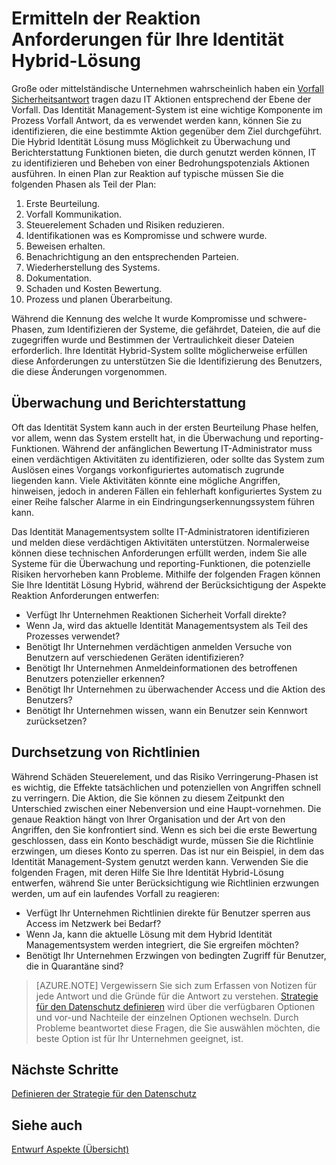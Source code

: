 
<properties
    pageTitle="Azure Active Directory Hybrid Identität Entwurf Faktoren - bestimmen Vorfall rResponse Anforderungen | Microsoft Azure-Anforderungen "
    description="Bestimmen, Überwachung und Berichterstattung Funktionen für die Hybrid Identität Lösung, die auf dem Computer können IT Ausführen von Aktionen zu identifizieren und Beheben von einer potenziellen Risiken"
    documentationCenter=""
    services="active-directory"
    authors="billmath"
    manager="femila"
    editor=""/>

<tags
    ms.service="active-directory"
    ms.devlang="na"
    ms.topic="article"
    ms.tgt_pltfrm="na"
    ms.workload="identity" 
    ms.date="08/08/2016"
    ms.author="billmath"/>

# <a name="determine-incident-response-requirements-for-your-hybrid-identity-solution"></a>Ermitteln der Reaktion Anforderungen für Ihre Identität Hybrid-Lösung

Große oder mittelständische Unternehmen wahrscheinlich haben ein [Vorfall Sicherheitsantwort](https://technet.microsoft.com/library/cc700825.aspx) tragen dazu IT Aktionen entsprechend der Ebene der Vorfall. Das Identität Management-System ist eine wichtige Komponente im Prozess Vorfall Antwort, da es verwendet werden kann, können Sie zu identifizieren, die eine bestimmte Aktion gegenüber dem Ziel durchgeführt. Die Hybrid Identität Lösung muss Möglichkeit zu Überwachung und Berichterstattung Funktionen bieten, die durch genutzt werden können, IT zu identifizieren und Beheben von einer Bedrohungspotenzials Aktionen ausführen. In einen Plan zur Reaktion auf typische müssen Sie die folgenden Phasen als Teil der Plan:

1.  Erste Beurteilung.
2.  Vorfall Kommunikation.
3.  Steuerelement Schaden und Risiken reduzieren.
4.  Identifikationen was es Kompromisse und schwere wurde.
5.  Beweisen erhalten.
6.  Benachrichtigung an den entsprechenden Parteien.
7.  Wiederherstellung des Systems.
8.  Dokumentation.
9.  Schaden und Kosten Bewertung.
10. Prozess und planen Überarbeitung.

Während die Kennung des welche It wurde Kompromisse und schwere-Phasen, zum Identifizieren der Systeme, die gefährdet, Dateien, die auf die zugegriffen wurde und Bestimmen der Vertraulichkeit dieser Dateien erforderlich. Ihre Identität Hybrid-System sollte möglicherweise erfüllen diese Anforderungen zu unterstützen Sie die Identifizierung des Benutzers, die diese Änderungen vorgenommen. 

## <a name="monitoring-and-reporting"></a>Überwachung und Berichterstattung
Oft das Identität System kann auch in der ersten Beurteilung Phase helfen, vor allem, wenn das System erstellt hat, in die Überwachung und reporting-Funktionen. Während der anfänglichen Bewertung IT-Administrator muss einen verdächtigen Aktivitäten zu identifizieren, oder sollte das System zum Auslösen eines Vorgangs vorkonfiguriertes automatisch zugrunde liegenden kann. Viele Aktivitäten könnte eine mögliche Angriffen, hinweisen, jedoch in anderen Fällen ein fehlerhaft konfiguriertes System zu einer Reihe falscher Alarme in ein Eindringungserkennungssystem führen kann. 

Das Identität Managementsystem sollte IT-Administratoren identifizieren und melden diese verdächtigen Aktivitäten unterstützen. Normalerweise können diese technischen Anforderungen erfüllt werden, indem Sie alle Systeme für die Überwachung und reporting-Funktionen, die potenzielle Risiken hervorheben kann Probleme. Mithilfe der folgenden Fragen können Sie Ihre Identität Lösung Hybrid, während der Berücksichtigung der Aspekte Reaktion Anforderungen entwerfen:

- Verfügt Ihr Unternehmen Reaktionen Sicherheit Vorfall direkte?
 - Wenn Ja, wird das aktuelle Identität Managementsystem als Teil des Prozesses verwendet?
- Benötigt Ihr Unternehmen verdächtigen anmelden Versuche von Benutzern auf verschiedenen Geräten identifizieren?
- Benötigt Ihr Unternehmen Anmeldeinformationen des betroffenen Benutzers potenzieller erkennen?
- Benötigt Ihr Unternehmen zu überwachender Access und die Aktion des Benutzers?
- Benötigt Ihr Unternehmen wissen, wann ein Benutzer sein Kennwort zurücksetzen?

## <a name="policy-enforcement"></a>Durchsetzung von Richtlinien

Während Schäden Steuerelement, und das Risiko Verringerung-Phasen ist es wichtig, die Effekte tatsächlichen und potenziellen von Angriffen schnell zu verringern. Die Aktion, die Sie können zu diesem Zeitpunkt den Unterschied zwischen einer Nebenversion und eine Haupt-vornehmen. Die genaue Reaktion hängt von Ihrer Organisation und der Art von den Angriffen, den Sie konfrontiert sind. Wenn es sich bei die erste Bewertung geschlossen, dass ein Konto beschädigt wurde, müssen Sie die Richtlinie erzwingen, um dieses Konto zu sperren. Das ist nur ein Beispiel, in dem das Identität Management-System genutzt werden kann. Verwenden Sie die folgenden Fragen, mit deren Hilfe Sie Ihre Identität Hybrid-Lösung entwerfen, während Sie unter Berücksichtigung wie Richtlinien erzwungen werden, um auf ein laufendes Vorfall zu reagieren:

- Verfügt Ihr Unternehmen Richtlinien direkte für Benutzer sperren aus Access im Netzwerk bei Bedarf?
 - Wenn Ja, kann die aktuelle Lösung mit dem Hybrid Identität Managementsystem werden integriert, die Sie ergreifen möchten?
- Benötigt Ihr Unternehmen Erzwingen von bedingten Zugriff für Benutzer, die in Quarantäne sind? 
 
>[AZURE.NOTE]
Vergewissern Sie sich zum Erfassen von Notizen für jede Antwort und die Gründe für die Antwort zu verstehen. [Strategie für den Datenschutz definieren](active-directory-hybrid-identity-design-considerations-data-protection-strategy.md) wird über die verfügbaren Optionen und vor-und Nachteile der einzelnen Optionen wechseln.  Durch Probleme beantwortet diese Fragen, die Sie auswählen möchten, die beste Option ist für Ihr Unternehmen geeignet, ist.

## <a name="next-steps"></a>Nächste Schritte
[Definieren der Strategie für den Datenschutz](active-directory-hybrid-identity-design-considerations-data-protection-strategy.md)

## <a name="see-also"></a>Siehe auch
[Entwurf Aspekte (Übersicht)](active-directory-hybrid-identity-design-considerations-overview.md)
